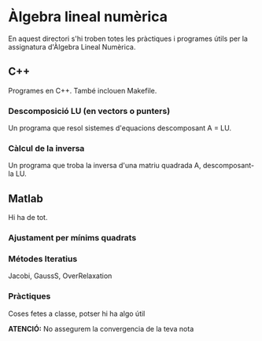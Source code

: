 # Àlgebra lineal numèrica
En aquest directori s'hi troben totes les pràctiques i programes útils per la assignatura d'Àlgebra Lineal Numèrica. 

## C++
Programes en C++. També inclouen Makefile.
### Descomposició LU (en vectors o punters)
Un programa que resol sistemes d'equacions descomposant A = LU.
### Càlcul de la inversa
Un programa que troba la inversa d'una matriu quadrada A, descomposant-la LU.

## Matlab
Hi ha de tot.
### Ajustament per mínims quadrats
### Métodes Iteratius
Jacobi, GaussS, OverRelaxation
### Pràctiques
Coses fetes a classe, potser hi ha algo útil

**ATENCIÓ:** No assegurem la convergencia de la teva nota
